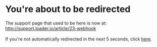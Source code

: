 # You're about to be redirected
The support page that used to be here is now at:
<br />
<a href="http://support.loader.io/article/23-webhook">http://support.loader.io/article/23-webhook</a>
<br />
<br />
If you're not automatically redirected in the next 5 seconds, click <a href="http://support.loader.io/article/23-webhook">here</a>. 

<div id="spacer"></div>
